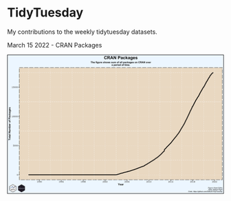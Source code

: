 # TidyTuesday
 My contributions to the weekly tidytuesday datasets.

March 15 2022 - CRAN Packages

<img src ="2022/March_15/March_15_2022.png">
